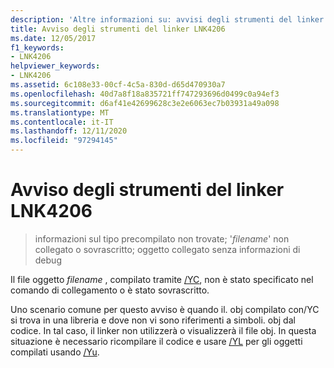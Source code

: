 ```yaml
---
description: 'Altre informazioni su: avvisi degli strumenti del linker LNK4206'
title: Avviso degli strumenti del linker LNK4206
ms.date: 12/05/2017
f1_keywords:
- LNK4206
helpviewer_keywords:
- LNK4206
ms.assetid: 6c108e33-00cf-4c5a-830d-d65d470930a7
ms.openlocfilehash: 40d7a8f18a835721ff747293696d0499c0a94ef3
ms.sourcegitcommit: d6af41e42699628c3e2e6063ec7b03931a49a098
ms.translationtype: MT
ms.contentlocale: it-IT
ms.lasthandoff: 12/11/2020
ms.locfileid: "97294145"
---
```

# <a name="linker-tools-warning-lnk4206"></a>Avviso degli strumenti del linker LNK4206

> informazioni sul tipo precompilato non trovate; '*filename*' non collegato o sovrascritto; oggetto collegato senza informazioni di debug

Il file oggetto *filename* , compilato tramite [/YC](../../build/reference/yc-create-precompiled-header-file.md), non è stato specificato nel comando di collegamento o è stato sovrascritto.

Uno scenario comune per questo avviso è quando il. obj compilato con/YC si trova in una libreria e dove non vi sono riferimenti a simboli. obj dal codice.  In tal caso, il linker non utilizzerà o visualizzerà il file obj.  In questa situazione è necessario ricompilare il codice e usare [/YL](../../build/reference/yl-inject-pch-reference-for-debug-library.md) per gli oggetti compilati usando [/Yu](../../build/reference/yu-use-precompiled-header-file.md).

